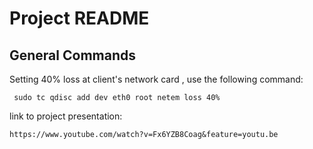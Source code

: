 
# Project README


## General Commands

Setting 40% loss at client's network card , use the following command:

```
 sudo tc qdisc add dev eth0 root netem loss 40%

```

link to project presentation:

```
https://www.youtube.com/watch?v=Fx6YZB8Coag&feature=youtu.be
```











 







